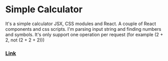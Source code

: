 # Simple Calculator
It's a simple calculator
JSX, CSS modules and React.
A couple of React components and css scripts.
I'm parsing input string and finding numbers and symbols.
It's only support one operation per request (for example (2 + 2, not (2 + 2 + 2)))
### [Link](calculator-woodemai.vercel.app)